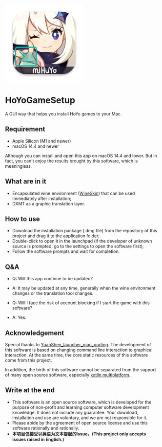 ![app_logo.png](composeApp/src/commonMain/composeResources/drawable/app_logo.png)

# HoYoGameSetup

A GUI way that helps you install HoYo games to your Mac.

## Requirement

- Apple Silicon (M1 and newer)
- macOS 14.4 and newer

Although you can install and open this app on macOS 14.4 and lower. 
But in fact, you can't enjoy the results brought by this software, which is meaningless.

## What are in it
- Encapsulated wine environment ([WineSkin](https://github.com/Gcenx/WineskinServer)) that can be used immediately after installation;
- DXMT as a graphic translation layer.

## How to use

- Download the installation package (.dmg file) from the repository of this project and drag it to the application folder;
- Double-click to open it in the launchpad (if the developer of unknown source is prompted, go to the settings to open the software first);
- Follow the software prompts and wait for completion.

## Q&A

- Q: Will this app continue to be updated?
- A: It may be updated at any time, generally when the wine environment changes or the translation tool changes.

- Q: Will I face the risk of account blocking if I start the game with this software?
- A: Yes.

## Acknowledgement

Special thanks to [YuanShen_launcher_mac_porting](https://github.com/Coulin9/YuanShen_launcher_mac_porting). 
The development of this software is based on changing command line interaction to graphical interaction. 
At the same time, the core static resources of this software come from this project.

In addition, the birth of this software cannot be separated from the support of many open source software, 
especially [kotlin multiplatform](https://www.jetbrains.com.cn/kotlin-multiplatform/).

## Write at the end

- This software is an open source software, which is developed for the purpose of non-profit and learning computer software development knowledge. It does not include any guarantee. Your download, installation and use are voluntary, and we are not responsible for it.
- Please abide by the agreement of open source license and use this software rationally and rationally.
- <b>本项目仅接受以英语为文本提起的Issue。(This project only accepts issues raised in English.)</b>